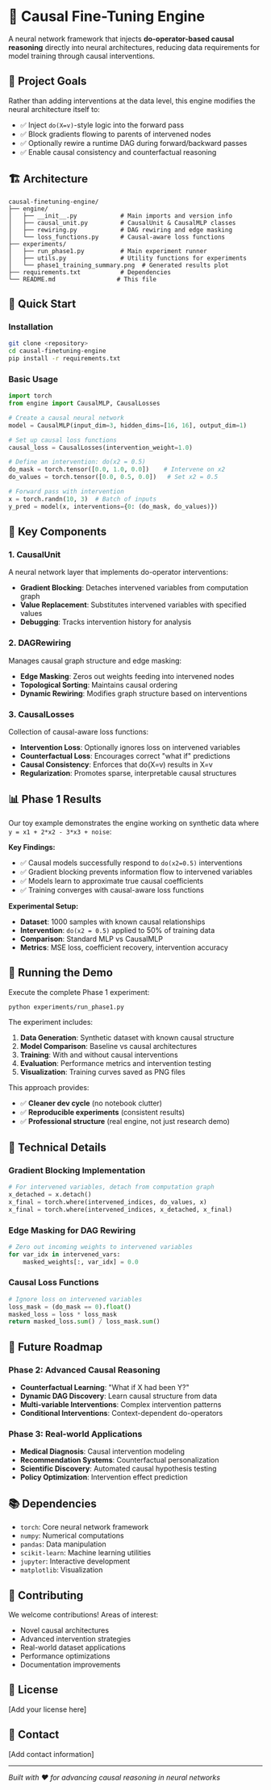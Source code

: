 # 🧠 Causal Fine-Tuning Engine

A neural network framework that injects **do-operator-based causal reasoning** directly into neural architectures, reducing data requirements for model training through causal interventions.

## 🎯 Project Goals

Rather than adding interventions at the data level, this engine modifies the neural architecture itself to:

- ✅ Inject `do(X=v)`-style logic into the forward pass
- ✅ Block gradients flowing to parents of intervened nodes  
- ✅ Optionally rewire a runtime DAG during forward/backward passes
- ✅ Enable causal consistency and counterfactual reasoning

## 🏗️ Architecture

```
causal-finetuning-engine/
├── engine/
│   ├── __init__.py            # Main imports and version info
│   ├── causal_unit.py         # CausalUnit & CausalMLP classes
│   ├── rewiring.py            # DAG rewiring and edge masking
│   └── loss_functions.py      # Causal-aware loss functions
├── experiments/
│   ├── run_phase1.py          # Main experiment runner
│   ├── utils.py               # Utility functions for experiments
│   └── phase1_training_summary.png  # Generated results plot
├── requirements.txt           # Dependencies
└── README.md                 # This file
```

## 🚀 Quick Start

### Installation

```bash
git clone <repository>
cd causal-finetuning-engine
pip install -r requirements.txt
```

### Basic Usage

```python
import torch
from engine import CausalMLP, CausalLosses

# Create a causal neural network
model = CausalMLP(input_dim=3, hidden_dims=[16, 16], output_dim=1)

# Set up causal loss functions
causal_loss = CausalLosses(intervention_weight=1.0)

# Define an intervention: do(x2 = 0.5)
do_mask = torch.tensor([0.0, 1.0, 0.0])    # Intervene on x2
do_values = torch.tensor([0.0, 0.5, 0.0])   # Set x2 = 0.5

# Forward pass with intervention
x = torch.randn(10, 3)  # Batch of inputs
y_pred = model(x, interventions={0: (do_mask, do_values)})
```

## 🔬 Key Components

### 1. CausalUnit
A neural network layer that implements do-operator interventions:
- **Gradient Blocking**: Detaches intervened variables from computation graph
- **Value Replacement**: Substitutes intervened variables with specified values
- **Debugging**: Tracks intervention history for analysis

### 2. DAGRewiring  
Manages causal graph structure and edge masking:
- **Edge Masking**: Zeros out weights feeding into intervened nodes
- **Topological Sorting**: Maintains causal ordering
- **Dynamic Rewiring**: Modifies graph structure based on interventions

### 3. CausalLosses
Collection of causal-aware loss functions:
- **Intervention Loss**: Optionally ignores loss on intervened variables
- **Counterfactual Loss**: Encourages correct "what if" predictions  
- **Causal Consistency**: Enforces that do(X=v) results in X=v
- **Regularization**: Promotes sparse, interpretable causal structures

## 📊 Phase 1 Results

Our toy example demonstrates the engine working on synthetic data where `y = x1 + 2*x2 - 3*x3 + noise`:

**Key Findings:**
- ✅ Causal models successfully respond to `do(x2=0.5)` interventions
- ✅ Gradient blocking prevents information flow to intervened variables
- ✅ Models learn to approximate true causal coefficients
- ✅ Training converges with causal-aware loss functions

**Experimental Setup:**
- **Dataset**: 1000 samples with known causal relationships
- **Intervention**: `do(x2 = 0.5)` applied to 50% of training data
- **Comparison**: Standard MLP vs CausalMLP
- **Metrics**: MSE loss, coefficient recovery, intervention accuracy

## 🧪 Running the Demo

Execute the complete Phase 1 experiment:

```bash
python experiments/run_phase1.py
```

The experiment includes:
1. **Data Generation**: Synthetic dataset with known causal structure
2. **Model Comparison**: Baseline vs causal architectures  
3. **Training**: With and without causal interventions
4. **Evaluation**: Performance metrics and intervention testing
5. **Visualization**: Training curves saved as PNG files

This approach provides:
- ✅ **Cleaner dev cycle** (no notebook clutter)
- ✅ **Reproducible experiments** (consistent results)
- ✅ **Professional structure** (real engine, not just research demo)

## 🔧 Technical Details

### Gradient Blocking Implementation
```python
# For intervened variables, detach from computation graph
x_detached = x.detach()
x_final = torch.where(intervened_indices, do_values, x)
x_final = torch.where(intervened_indices, x_detached, x_final)
```

### Edge Masking for DAG Rewiring
```python
# Zero out incoming weights to intervened variables
for var_idx in intervened_vars:
    masked_weights[:, var_idx] = 0.0
```

### Causal Loss Functions
```python
# Ignore loss on intervened variables
loss_mask = (do_mask == 0).float()
masked_loss = loss * loss_mask
return masked_loss.sum() / loss_mask.sum()
```

## 🚀 Future Roadmap

### Phase 2: Advanced Causal Reasoning
- **Counterfactual Learning**: "What if X had been Y?"
- **Dynamic DAG Discovery**: Learn causal structure from data
- **Multi-variable Interventions**: Complex intervention patterns
- **Conditional Interventions**: Context-dependent do-operators

### Phase 3: Real-world Applications  
- **Medical Diagnosis**: Causal intervention modeling
- **Recommendation Systems**: Counterfactual personalization
- **Scientific Discovery**: Automated causal hypothesis testing
- **Policy Optimization**: Intervention effect prediction

## 📚 Dependencies

- `torch`: Core neural network framework
- `numpy`: Numerical computations
- `pandas`: Data manipulation  
- `scikit-learn`: Machine learning utilities
- `jupyter`: Interactive development
- `matplotlib`: Visualization

## 🤝 Contributing

We welcome contributions! Areas of interest:
- Novel causal architectures
- Advanced intervention strategies  
- Real-world dataset applications
- Performance optimizations
- Documentation improvements

## 📄 License

[Add your license here]

## 📧 Contact

[Add contact information]

---

*Built with ❤️ for advancing causal reasoning in neural networks*
